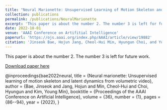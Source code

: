 ```yaml
---
title: "Neural Marionette: Unsupervised Learning of Motion Skeleton and Latent Dynamics from Volumetric Video"
collection: publications
permalink: /publications/NeuralMarionette
excerpt: 'This paper is about the number 2. The number 3 is left for future work.'
date: 2022-10-01
venue: 'AAAI Conference on Artifitial Intelligence'
paperurl: 'https://ojs.aaai.org/index.php/AAAI/article/view/19882'
citation: 'Jinseok Bae, Hojun Jang, Cheol-Hui Min, Hyungun Choi, and Young Min Kim, in <i>Proceedings of the AAAI Conference on Artificial Intelligence</i>, 2022.'
---
```

This paper is about the number 2. The number 3 is left for future work.

[Download paper here](https://ojs.aaai.org/index.php/AAAI/article/view/19882)

@inproceedings{bae2022neural,
  title = {Neural marionette: Unsupervised learning of motion skeleton and latent dynamics from volumetric video},
  author = {Bae, Jinseok and Jang, Hojun and Min, Cheol-Hui and Choi, Hyungun and Kim, Young Min},
  booktitle = {Proceedings of the AAAI Conference on Artificial Intelligence},
  volume = {36},
  number = {1},
  pages = {86--94},
  year = {2022},
}